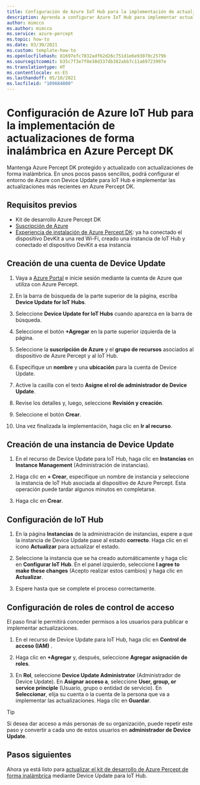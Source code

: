 ```yaml
---
title: Configuración de Azure IoT Hub para la implementación de actualizaciones de forma inalámbrica
description: Aprenda a configurar Azure IoT Hub para implementar actualizaciones de forma inalámbrica en Azure Percept DK
author: mimcco
ms.author: mimcco
ms.service: azure-percept
ms.topic: how-to
ms.date: 03/30/2021
ms.custom: template-how-to
ms.openlocfilehash: 81697efc7832adf62d26c751d1e6e93070c2579b
ms.sourcegitcommit: b35c7f3e7f0e30d337db382abb7c11a69723997e
ms.translationtype: HT
ms.contentlocale: es-ES
ms.lasthandoff: 05/10/2021
ms.locfileid: "109684080"
---
```

# <a name="how-to-set-up-azure-iot-hub-to-deploy-over-the-air-updates-to-your-azure-percept-dk"></a>Configuración de Azure IoT Hub para la implementación de actualizaciones de forma inalámbrica en Azure Percept DK

Mantenga Azure Percept DK protegido y actualizado con actualizaciones de forma inalámbrica. En unos pocos pasos sencillos, podrá configurar el entorno de Azure con Device Update para IoT Hub e implementar las actualizaciones más recientes en Azure Percept DK.

## <a name="prerequisites"></a>Requisitos previos

- Kit de desarrollo Azure Percept DK
- [Suscripción de Azure](https://azure.microsoft.com/free/)
- [Experiencia de instalación de Azure Percept DK](./quickstart-percept-dk-set-up.md): ya ha conectado el dispositivo DevKit a una red Wi-Fi, creado una instancia de IoT Hub y conectado el dispositivo DevKit a esa instancia

## <a name="create-a-device-update-account"></a>Creación de una cuenta de Device Update

1. Vaya a [Azure Portal](https://portal.azure.com) e inicie sesión mediante la cuenta de Azure que utiliza con Azure Percept.

1. En la barra de búsqueda de la parte superior de la página, escriba **Device Update for IoT Hubs**.

1. Seleccione **Device Update for IoT Hubs** cuando aparezca en la barra de búsqueda.

1. Seleccione el botón **+Agregar** en la parte superior izquierda de la página.

1. Seleccione la **suscripción de Azure** y el **grupo de recursos** asociados al dispositivo de Azure Percept y al IoT Hub.

1. Especifique un **nombre** y una **ubicación** para la cuenta de Device Update.

1. Active la casilla con el texto **Asigne el rol de administrador de Device Update**. 

1. Revise los detalles y, luego, seleccione **Revisión y creación**.

1. Seleccione el botón **Crear**.

1. Una vez finalizada la implementación, haga clic en **Ir al recurso**.

## <a name="create-a-device-update-instance"></a>Creación de una instancia de Device Update

1. En el recurso de Device Update para IoT Hub, haga clic en **Instancias** en **Instance Management** (Administración de instancias).

1. Haga clic en **+ Crear**, especifique un nombre de instancia y seleccione la instancia de IoT Hub asociada al dispositivo de Azure Percept. Esta operación puede tardar algunos minutos en completarse.

1. Haga clic en **Crear**.

## <a name="configure-iot-hub"></a>Configuración de IoT Hub

1. En la página **Instancias** de la administración de instancias, espere a que la instancia de Device Update pase al estado **correcto**. Haga clic en el icono **Actualizar** para actualizar el estado.

1. Seleccione la instancia que se ha creado automáticamente y haga clic en **Configurar IoT Hub**. En el panel izquierdo, seleccione **I agree to make these changes** (Acepto realizar estos cambios) y haga clic en **Actualizar**.

1. Espere hasta que se complete el proceso correctamente.

## <a name="configure-access-control-roles"></a>Configuración de roles de control de acceso

El paso final le permitirá conceder permisos a los usuarios para publicar e implementar actualizaciones.

1. En el recurso de Device Update para IoT Hub, haga clic en **Control de acceso (IAM)** .

1. Haga clic en **+Agregar** y, después, seleccione **Agregar asignación de roles**.

1. En **Rol**, seleccione **Device Update Administrator** (Administrador de Device Update). En **Asignar acceso a**, seleccione **User, group, or service principle** (Usuario, grupo o entidad de servicio). En **Seleccionar**, elija su cuenta o la cuenta de la persona que va a implementar las actualizaciones. Haga clic en **Guardar**.

> [!TIP]
> Si desea dar acceso a más personas de su organización, puede repetir este paso y convertir a cada uno de estos usuarios en **administrador de Device Update**.

## <a name="next-steps"></a>Pasos siguientes

Ahora ya está listo para [actualizar el kit de desarrollo de Azure Percept de forma inalámbrica](./how-to-update-over-the-air.md) mediante Device Update para IoT Hub.
